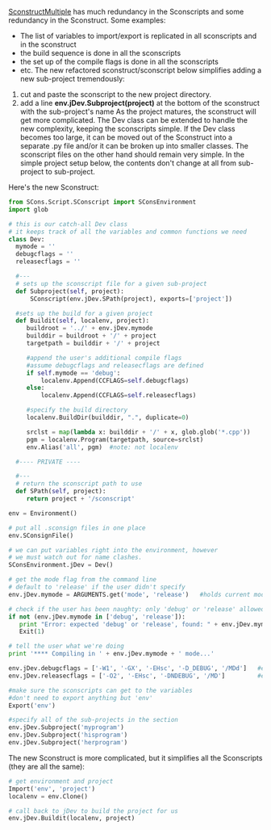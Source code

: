 
[SconstructMultiple](SconstructMultiple) has much redundancy in the Sconscripts and some redundancy in the Sconstruct. Some examples: 

* The list of variables to import/export is replicated in all sconscripts and in the sconstruct 
* the build sequence is done in all the sconscripts 
* the set up of the compile flags is done in all the sconscripts 
* etc. 
The new refactored sconstruct/sconscript below simplifies adding a new sub-project tremendously: 

1. cut and paste the sconscript to the new project directory.  
1. add a line **env.jDev.Subproject(project)** at the bottom of the sconstruct with the sub-project's name 
As the project matures, the sconstruct will get more complicated. The Dev class can be extended to handle the new complexity, keeping the sconscripts simple. If the Dev class becomes too large, it can be moved out of the Sconstruct into a separate .py file and/or it can be broken up into smaller classes. The sconscript files on the other hand should remain very simple. In the simple project setup below, the contents don't change at all from sub-project to sub-project. 

Here's the new Sconstruct: 
```python
from SCons.Script.SConscript import SConsEnvironment
import glob

# this is our catch-all Dev class
# it keeps track of all the variables and common functions we need
class Dev:
  mymode = ''
  debugcflags = ''
  releasecflags = ''

  #---
  # sets up the sconscript file for a given sub-project
  def Subproject(self, project):
      SConscript(env.jDev.SPath(project), exports=['project'])

  #sets up the build for a given project
  def Buildit(self, localenv, project):
     buildroot = '../' + env.jDev.mymode
     builddir = buildroot + '/' + project
     targetpath = builddir + '/' + project

     #append the user's additional compile flags
     #assume debugcflags and releasecflags are defined
     if self.mymode == 'debug':
         localenv.Append(CCFLAGS=self.debugcflags)
     else:
         localenv.Append(CCFLAGS=self.releasecflags)

     #specify the build directory
     localenv.BuildDir(builddir, ".", duplicate=0)

     srclst = map(lambda x: builddir + '/' + x, glob.glob('*.cpp'))
     pgm = localenv.Program(targetpath, source=srclst)
     env.Alias('all', pgm)  #note: not localenv

  #---- PRIVATE ----

  #---
  # return the sconscript path to use
  def SPath(self, project):
     return project + '/sconscript'

env = Environment()

# put all .sconsign files in one place
env.SConsignFile()

# we can put variables right into the environment, however
# we must watch out for name clashes.
SConsEnvironment.jDev = Dev()

# get the mode flag from the command line
# default to 'release' if the user didn't specify
env.jDev.mymode = ARGUMENTS.get('mode', 'release')   #holds current mode

# check if the user has been naughty: only 'debug' or 'release' allowed
if not (env.jDev.mymode in ['debug', 'release']):
   print "Error: expected 'debug' or 'release', found: " + env.jDev.mymode
   Exit(1)

# tell the user what we're doing
print '**** Compiling in ' + env.jDev.mymode + ' mode...'

env.jDev.debugcflags = ['-W1', '-GX', '-EHsc', '-D_DEBUG', '/MDd']   #extra compile flags for debug
env.jDev.releasecflags = ['-O2', '-EHsc', '-DNDEBUG', '/MD']         #extra compile flags for release

#make sure the sconscripts can get to the variables
#don't need to export anything but 'env'
Export('env')

#specify all of the sub-projects in the section
env.jDev.Subproject('myprogram')
env.jDev.Subproject('hisprogram')
env.jDev.Subproject('herprogram')
```
The new Sconstruct is more complicated, but it simplifies all the Sconscripts (they are all the same): 
```python
# get environment and project
Import('env', 'project')
localenv = env.Clone()

# call back to jDev to build the project for us
env.jDev.Buildit(localenv, project)
```
